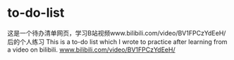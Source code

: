 # to-do-list
这是一个待办清单网页，学习B站视频www.bilibili.com/video/BV1FPCzYdEeH/后的个人练习 This is a to-do list which I wrote to practice after learning from a video on bilibili. www.bilibili.com/video/BV1FPCzYdEeH/
